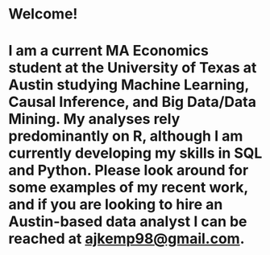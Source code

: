 # Welcome! 
# I am a current MA Economics student at the University of Texas at Austin studying Machine Learning, Causal Inference, and Big Data/Data Mining. My analyses rely predominantly on R, although I am currently developing my skills in SQL and Python. Please look around for some examples of my recent work, and if you are looking to hire an Austin-based data analyst I can be reached at ajkemp98@gmail.com. 
